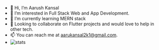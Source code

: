 - 👋 Hi, I’m Aarush Kansal
- 👀 I’m interested in Full Stack Web and App Development.  
- 🌱 I’m currently learning MERN stack
- 💞️ Looking to collaborate on Flutter projects and would love to help in other tech.
- 📫 You can reach me at aarukansal2k1@gmail.com.
- ![stats](https://github-readme-stats.vercel.app/api/top-langs/?username=Aarush2k1&show_icons=true&theme=radical)
<!---
Aarush2k1/Aarush2k1 is a ✨ special ✨ repository because its `README.md` (this file) appears on your GitHub profile.
You can click the Preview link to take a look at your changes.
--->
